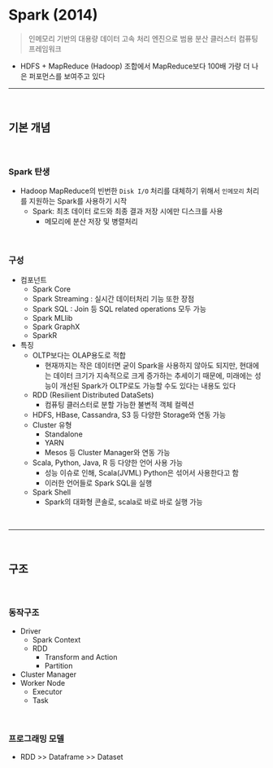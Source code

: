 # Spark (2014)
> 인메모리 기반의 대용량 데이터 고속 처리 엔진으로 범용 분산 클러스터 컴퓨팅 프레임워크
* HDFS + MapReduce (Hadoop) 조합에서 MapReduce보다 100배 가량 더 나은 퍼포먼스를 보여주고 있다

<hr>
<br>

## 기본 개념
#### 

<br>

### Spark 탄생
* Hadoop MapReduce의 빈번한 `Disk I/O` 처리를 대체하기 위해서 `인메모리` 처리를 지원하는 Spark를 사용하기 시작
  * Spark: 최초 데이터 로드와 최종 결과 저장 시에만 디스크를 사용 
    * 메모리에 분산 저장 및 병렬처리

<br>

### 구성
* 컴포넌트
  * Spark Core
  * Spark Streaming : 실시간 데이터처리 기능 또한 장점
  * Spark SQL : Join 등 SQL related operations 모두 가능 
  * Spark MLlib
  * Spark GraphX
  * SparkR
* 특징
  * OLTP보다는 OLAP용도로 적합
    * 현재까지는 작은 데이터면 굳이 Spark을 사용하지 않아도 되지만, 현대에는 데이터 크기가 지속적으로 크게 증가하는 추세이기 때문에, 미래에는 성능이 개선된 Spark가 OLTP로도 가능할 수도 있다는 내용도 있다
  * RDD (Resilient Distributed DataSets) 
    * 컴퓨팅 클러스터로 분할 가능한 불변적 객체 컬렉션
  * HDFS, HBase, Cassandra, S3 등 다양한 Storage와 연동 가능
  * Cluster 유형
    * Standalone
    * YARN
    * Mesos 등 Cluster Manager와 연동 가능
  * Scala, Python, Java, R 등 다양한 언어 사용 가능
    * 성능 이슈로 인해, Scala(JVML) Python은 섞어서 사용한다고 함
    * 이러한 언어들로 Spark SQL을 실행
  * Spark Shell
    * Spark의 대화형 콘솔로, scala로 바로 바로 실행 가능

<br>
<hr>
<br>

## 구조 
#### 

<br>

### 동작구조
* Driver
  * Spark Context
  * RDD
    * Transform and Action
    * Partition 
* Cluster Manager
* Worker Node
  * Executor
  * Task


<br>

### 프로그래밍 모델
* RDD >> Dataframe >> Dataset
